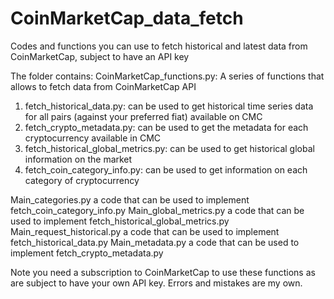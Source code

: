 # CoinMarketCap_data_fetch
Codes and functions you can use to fetch historical and latest data from CoinMarketCap, subject to have an API key 

The folder contains:
CoinMarketCap_functions.py: A series of functions that allows to fetch data from CoinMarketCap API
  1. fetch_historical_data.py: can be used to get historical time series data for all pairs (against your preferred fiat) available on CMC
  2. fetch_crypto_metadata.py: can be used to get the metadata for each cryptocurrency available in CMC
  3. fetch_historical_global_metrics.py: can be used to get historical global information on the market
  4. fetch_coin_category_info.py: can be used to get information on each category of cryptocurrency

Main_categories.py a code that can be used to implement fetch_coin_category_info.py
Main_global_metrics.py a code that can be used to implement fetch_historical_global_metrics.py
Main_request_historical.py a code that can be used to implement fetch_historical_data.py
Main_metadata.py a code that can be used to implement fetch_crypto_metadata.py

Note you need a subscription to CoinMarketCap to use these functions as are subject to have your own API key. Errors and mistakes are my own. 

